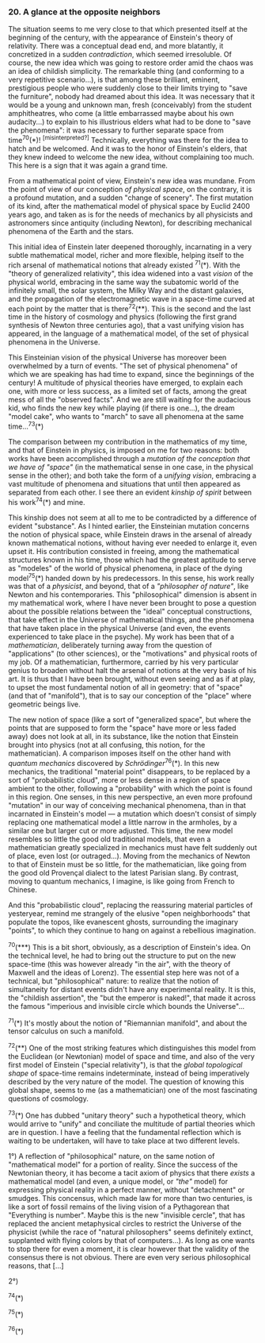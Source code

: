 ### 20. A glance at the opposite neighbors
The situation seems to me very close to that which presented itself at the beginning of the century, with the appearance of Einstein's theory of relativity. There was a conceptual dead end, and more blatantly, it concretized in a sudden _contradiction_, which seemed irresoluble. Of course, the new idea which was going to restore order amid the chaos was an idea of childish simplicity. The remarkable thing (and conforming to a very repetitive scenario...), is that among these brilliant, eminent, prestigious people who were suddenly close to their limits trying to "save the furniture", nobody had dreamed about this idea. It was necessary that it would be a young and unknown man, fresh (conceivably) from the student amphitheatres, who come (a little embarrassed maybe about his own audacity...) to explain to his illustrious elders what had to be done to "save the phenomena": it was necessary to further separate space from time<sup>70</sup>(&ast;)! <sup>[misinterpreted?]</sup> Technically, everything was there for the idea to hatch and be welcomed. And it was to the honor of Einstein's elders, that they knew indeed to welcome the new idea, without complaining too much. This here is a sign that it was again a grand time.

From a mathematical point of view, Einstein's new idea was mundane. From the point of view of our conception _of physical space_, on the contrary, it is a profound mutation, and a sudden "change of scenery". The first mutation of its kind, after the mathematical model of physical space by Euclid 2400 years ago, and taken as is for the needs of mechanics by all physicists and astronomers since antiquity (including Newton), for describing mechanical phenomena of the Earth and the stars.

This initial idea of Einstein later deepened thoroughly, incarnating in a very subtle mathematical model, richer and more flexible, helping itself to the rich arsenal of mathematical notions that already existed <sup>71</sup>(&ast;). With the "theory of generalized relativity", this idea widened into a vast _vision_ of the physical world, embracing in the same way the subatomic world of the infinitely small, the solar system, the Milky Way and the distant galaxies, and the propagation of the electromagnetic wave in a space-time curved at each point by the matter that is there<sup>72</sup>(&ast;&ast;). This is the second and the last time in the history of cosmology and physics (following the first grand synthesis of Newton three centuries ago), that a vast unifying vision has appeared, in the language of a mathematical model, of the set of physical phenomena in the Universe.

This Einsteinian vision of the physical Universe has moreover been overwhelmed by a turn of events. "The set of physical phenomena" of which we are speaking has had time to expand, since the beginnings of the century! A multitude of physical theories have emerged, to explain each one, with more or less success, as a limited set of facts, among the great mess of all the "observed facts". And we are still waiting for the audacious kid, who finds the new key while playing (if there is one...), the dream "model cake", who wants to "march" to save all phenomena at the same time...<sup>73</sup>(&ast;)

The comparison between my contribution in the mathematics of my time, and that of Einstein in physics, is imposed on me for two reasons: both works have been accomplished through a _mutation of the conception that we have of "space"_ (in the mathematical sense in one case, in the physical sense in the other); and both take the form of a _unifying vision_, embracing a vast multitude of phenomena and situations that until then appeared as separated from each other. I see there an evident _kinship of spirit_ between his work<sup>74</sup>(&ast;) and mine.

This kinship does not seem at all to me to be contradicted by a difference of evident "substance". As I hinted earlier, the Einsteinian mutation concerns the notion of physical space, while Einstein draws in the arsenal of already known mathematical notions, without having ever needed to enlarge it, even upset it. His contribution consisted in freeing, among the mathematical structures known in his time, those which had the greatest aptitude to serve as "modeles" of the world of physical phenomena, in place of the dying model<sup>75</sup>(&ast;) handed down by his predecessors. In this sense, his work really was that of a _physicist_, and beyond, that of a _"philosopher of nature"_, like Newton and his contemporaries. This "philosophical" dimension is absent in my mathematical work, where I have never been brought to pose a question about the possible relations between the "ideal" conceptual constructions, that take effect in the Universe of mathematical things, and the phenomena that have taken place in the physical Universe (and even, the events experienced to take place in the psyche). My work has been that of a _mathematician_, deliberately turning away from the question of "applications" (to other sciences), or the "motivations" and physical roots of my job. Of a mathematician, furthermore, carried by his very particular genius to broaden without halt the arsenal of notions at the very basis of his art. It is thus that I have been brought, without even seeing and as if at play, to upset the most fundamental notion of all in geometry: that of "space" (and that of "manifold"), that is to say our conception of the "place" where geometric beings live.

The new notion of space (like a sort of "generalized space", but where the points that are supposed to form the "space" have more or less faded away) does not look at all, in its substance, like the notion that Einstein brought into physics (not at all confusing, this notion, for the mathematician). A comparison imposes itself on the other hand with _quantum mechanics_ discovered by _Schrödinger_<sup>76</sup>(&ast;). In this new mechanics, the traditional "material point" disappears, to be replaced by a sort of "probabilistic cloud", more or less dense in a region of space ambient to the other, following a "probability" with which the point is found in this region. One senses, in this new perspective, an even more profound "mutation" in our way of conceiving mechanical phenomena, than in that incarnated in Einstein's model &mdash; a mutation which doesn't consist of simply replacing one mathematical model a little narrow in the armholes, by a similar one but larger cut or more adjusted. This time, the new model resembles so little the good old traditional models, that even a mathematician greatly specialized in mechanics must have felt suddenly out of place, even lost (or outraged...). Moving from the mechanics of Newton to that of Einstein must be so little, for the mathematician, like going from the good old Provençal dialect to the latest Parisian slang. By contrast, moving to quantum mechanics, I imagine, is like going from French to Chinese.

And this "probabilistic cloud", replacing the reassuring material particles of yesteryear, remind me strangely of the elusive "open neighborhoods" that populate the topos, like evanescent ghosts, surrounding the imaginary "points", to which they continue to hang on against a rebellious imagination.


<sup>70</sup>(&ast;&ast;&ast;) This is a bit short, obviously, as a description of Einstein's idea. On the technical level, he had to bring out the structure to put on the new space-time (this was however already "in the air", with the theory of Maxwell and the ideas of Lorenz). The essential step here was not of a technical, but "philosophical" nature: to realize that the notion of simultaneity for distant events didn't have any experimental reality. It is this, the "childish assertion", the "but the emperor is naked!", that made it across the famous "imperious and invisible circle which bounds the Universe"...

<sup>71</sup>(&ast;) It's mostly about the notion of "Riemannian manifold", and about the tensor calculus on such a manifold.

<sup>72</sup>(&ast;&ast;) One of the most striking features which distinguishes this model from the Euclidean (or Newtonian) model of space and time, and also of the very first model of Einstein ("special relativity"), is that the _global topological shape_ of space-time remains indeterminate, instead of being imperatively described by the very nature of the model. The question of knowing this global shape, seems to me (as a mathematician) one of the most fascinating questions of cosmology.

<sup>73</sup>(&ast;) One has dubbed "unitary theory" such a hypothetical theory, which would arrive to "unify" and conciliate the multitude of partial theories which are in question. I have a feeling that the fundamental reflection which is waiting to be undertaken, will have to take place at two different levels.

1&deg;) A reflection of "philosophical" nature, on the same notion of "mathematical model" for a portion of reality. Since the success of the Newtonian theory, it has become a tacit axiom of physics that there _exists_ a mathematical model (and even, a unique model, or _"the"_ model) for expressing physical reality in a perfect manner, without "detachment" or smudges. This concensus, which made law for more than two centuries, is like a sort of fossil remains of the living vision of a Pythagorean that "Everything is number". Maybe this is the new "invisible cercle", that has replaced the ancient metaphysical circles to restrict the Universe of the physicist (while the race of "natural philosophers" seems definitely extinct, supplanted with flying colors by that of computers...). As long as one wants to stop there for even a moment, it is clear however that the validity of the consensus there is not obvious. There are even very serious philosophical reasons, that [...]

2&deg;)

<sup>74</sup>(&ast;)

<sup>75</sup>(&ast;)

<sup>76</sup>(&ast;)
